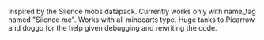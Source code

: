 Inspired by the Silence mobs datapack.
Currently works only with name_tag named "Silence me".
Works with all minecarts type.
Huge tanks to Picarrow and doggo for the help given debugging and rewriting the code.
